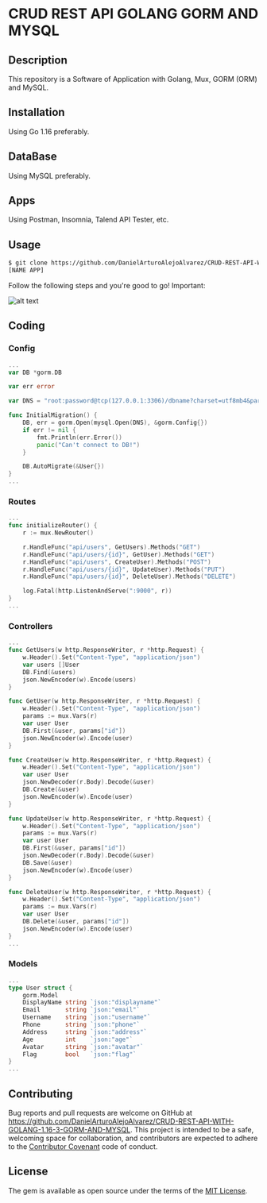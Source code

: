 # CRUD REST API GOLANG GORM AND MYSQL

## Description

This repository is a Software of Application with Golang, Mux, GORM (ORM) and MySQL.

## Installation

Using Go 1.16 preferably.

## DataBase

Using MySQL preferably.

## Apps

Using Postman, Insomnia, Talend API Tester, etc.

## Usage

```html
$ git clone https://github.com/DanielArturoAlejoAlvarez/CRUD-REST-API-WITH-GOLANG-1.16-3-GORM-AND-MYSQL.git
[NAME APP]
```

Follow the following steps and you're good to go! Important:

![alt text](https://steemitimages.com/p/7258xSVeJbKmPTruw3bvBgohFbX4k8MUsxTzCCqqN9vKTXsrpi8KPrgiEGLnGE3Dds94YijqrjwSUo3RdhyYDD49rFA5fehFe7yWuy47k5b9oNMzXxeWwiCGU9SB7nUvCdbREyKVKPcJH?format=match&mode=fit)

## Coding

### Config

```go
...
var DB *gorm.DB

var err error

var DNS = "root:password@tcp(127.0.0.1:3306)/dbname?charset=utf8mb4&parseTime=True&loc=Local"

func InitialMigration() {
	DB, err = gorm.Open(mysql.Open(DNS), &gorm.Config{})
	if err != nil {
		fmt.Println(err.Error())
		panic("Can't connect to DB!")
	}

	DB.AutoMigrate(&User{})
}
...
```

### Routes

```go
...
func initializeRouter() {
	r := mux.NewRouter()

	r.HandleFunc("api/users", GetUsers).Methods("GET")
	r.HandleFunc("api/users/{id}", GetUser).Methods("GET")
	r.HandleFunc("api/users", CreateUser).Methods("POST")
	r.HandleFunc("api/users/{id}", UpdateUser).Methods("PUT")
	r.HandleFunc("api/users/{id}", DeleteUser).Methods("DELETE")

	log.Fatal(http.ListenAndServe(":9000", r))
}
...
```

### Controllers

```go
...
func GetUsers(w http.ResponseWriter, r *http.Request) {
	w.Header().Set("Content-Type", "application/json")
	var users []User
	DB.Find(&users)
	json.NewEncoder(w).Encode(users)
}

func GetUser(w http.ResponseWriter, r *http.Request) {
	w.Header().Set("Content-Type", "application/json")
	params := mux.Vars(r)
	var user User
	DB.First(&user, params["id"])
	json.NewEncoder(w).Encode(user)
}

func CreateUser(w http.ResponseWriter, r *http.Request) {
	w.Header().Set("Content-Type", "application/json")
	var user User
	json.NewDecoder(r.Body).Decode(&user)
	DB.Create(&user)
	json.NewEncoder(w).Encode(user)
}

func UpdateUser(w http.ResponseWriter, r *http.Request) {
	w.Header().Set("Content-Type", "application/json")
	params := mux.Vars(r)
	var user User
	DB.First(&user, params["id"])
	json.NewDecoder(r.Body).Decode(&user)
	DB.Save(&user)
	json.NewEncoder(w).Encode(user)
}

func DeleteUser(w http.ResponseWriter, r *http.Request) {
	w.Header().Set("Content-Type", "application/json")
	params := mux.Vars(r)
	var user User
	DB.Delete(&user, params["id"])
	json.NewEncoder(w).Encode(user)
}
...
```

### Models

```go 
...
type User struct {
	gorm.Model
	DisplayName string `json:"displayname"`
	Email       string `json:"email"`
	Username    string `json:"username"`
	Phone       string `json:"phone"`
	Address     string `json:"address"`
	Age         int    `json:"age"`
	Avatar      string `json:"avatar"`
	Flag        bool   `json:"flag"`
}
...
```

## Contributing

Bug reports and pull requests are welcome on GitHub at https://github.com/DanielArturoAlejoAlvarez/CRUD-REST-API-WITH-GOLANG-1.16-3-GORM-AND-MYSQL. This project is intended to be a safe, welcoming space for collaboration, and contributors are expected to adhere to the [Contributor Covenant](http://contributor-covenant.org) code of conduct.

## License

The gem is available as open source under the terms of the [MIT License](http://opensource.org/licenses/MIT).
````
